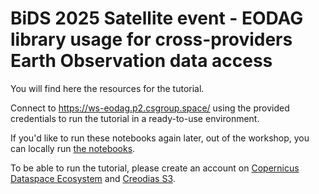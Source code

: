 # BiDS 2025 Satellite event - EODAG library usage for cross-providers Earth Observation data access

You will find here the resources for the tutorial.

Connect to https://ws-eodag.p2.csgroup.space/ using the provided credentials to run the tutorial in a ready-to-use environment.

If you'd like to run these notebooks again later, out of the workshop, you can locally run [the notebooks](./index.ipynb).

To be able to run the tutorial, please create an account on [Copernicus Dataspace Ecosystem](https://eodag.readthedocs.io/en/latest/providers.html#cop-dataspace) and [Creodias S3](https://eodag.readthedocs.io/en/latest/providers.html#creodias-s3).
